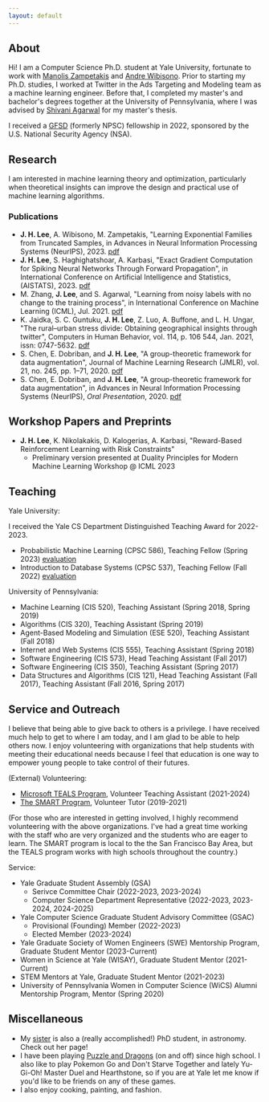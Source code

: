 ```yaml
---
layout: default
---
```


## About

Hi! I am a Computer Science Ph.D. student at Yale University, fortunate to work with [Manolis Zampetakis](https://mzampet.com) and [Andre Wibisono](https://www.cs.yale.edu/homes/wibisono/). Prior to starting my Ph.D. studies, I worked at Twitter in the Ads Targeting and Modeling team as a machine learning engineer. Before that, I completed my master's and bachelor's degrees together at the University of Pennsylvania, where I was advised by [Shivani Agarwal](https://scholar.google.com/citations?user=Q4ErnU4AAAAJ&hl=en) for my master's thesis.

I received a [GFSD](https://stemfellowships.org) (formerly NPSC) fellowship in 2022, sponsored by the U.S. National Security Agency (NSA). 


## Research

I am interested in machine learning theory and optimization, particularly when theoretical insights can improve the design and practical use of machine learning algorithms. 


### Publications

* **J. H. Lee**, A. Wibisono, M. Zampetakis, "Learning Exponential Families from Truncated Samples, in Advances in Neural Information Processing Systems (NeurIPS), 2023. [pdf](https://openreview.net/pdf?id=PxcWJqO3qj)
* **J. H. Lee**, S. Haghighatshoar, A. Karbasi, "Exact Gradient Computation for Spiking Neural Networks Through Forward Propagation", in International Conference on Artificial Intelligence and Statistics, (AISTATS), 2023. [pdf](https://arxiv.org/pdf/2210.15415.pdf)
* M. Zhang, **J. Lee**, and S. Agarwal, "Learning from noisy labels with no change to the training process",
in International Conference on Machine Learning (ICML), Jul. 2021. [pdf](http://proceedings.mlr.press/v139/zhang21k/zhang21k.pdf)
* K. Jaidka, S. C. Guntuku, **J. H. Lee**, Z. Luo, A. Buffone, and L. H. Ungar, "The rural–urban stress
divide: Obtaining geographical insights through twitter", Computers in Human Behavior, vol. 114,
p. 106 544, Jan. 2021, issn: 0747-5632. [pdf](http://wwbp.org/papers/chb-2020.pdf)
* S. Chen, E. Dobriban, and **J. H. Lee**, "A group-theoretic framework for data augmentation", Journal of
Machine Learning Research (JMLR), vol. 21, no. 245, pp. 1–71, 2020. [pdf](https://arxiv.org/abs/1907.10905)
* S. Chen, E. Dobriban, and **J. H. Lee**, "A group-theoretic framework for data augmentation", in Advances in
Neural Information Processing Systems (NeurIPS), _Oral Presentation_, 2020. [pdf](https://papers.nips.cc/paper/2020/file/f4573fc71c731d5c362f0d7860945b88-Paper.pdf)

## Workshop Papers and Preprints
* **J. H. Lee**, K. Nikolakakis, D. Kalogerias, A. Karbasi, "Reward-Based Reinforcement Learning with Risk Constraints"
     * Preliminary version presented at Duality Principles for Modern Machine Learning Workshop @ ICML 2023


## Teaching
Yale University:

I received the Yale CS Department Distinguished Teaching Award for 2022-2023.
- Probabilistic Machine Learning (CPSC 586), Teaching Fellow (Spring 2023) [evaluation](/assets/docs/Evals_10-11.pdf)
- Introduction to Database Systems (CPSC 537), Teaching Fellow (Fall 2022) [evaluation](/assets/docs/Evals_22-23.pdf)

University of Pennsylvania:
- Machine Learning (CIS 520), Teaching Assistant (Spring 2018, Spring 2019)
- Algorithms (CIS 320), Teaching Assistant (Spring 2019)
- Agent-Based Modeling and Simulation (ESE 520), Teaching Assistant (Fall 2018)
- Internet and Web Systems (CIS 555), Teaching Assistant (Spring 2018)
- Software Engineering (CIS 573), Head Teaching Assistant (Fall 2017)
- Software Engineering (CIS 350), Teaching Assistant (Spring 2017)
- Data Structures and Algorithms (CIS 121), Head Teaching Assistant (Fall 2017), Teaching Assistant (Fall 2016, Spring 2017)


## Service and Outreach
I believe that being able to give back to others is a privilege. I have received much help to get to where I am today, and I am glad to be able to help others now. I enjoy volunteering with organizations that help students with meeting their educational needs because I feel that education is one way to empower young people to take control of their futures.

(External) Volunteering:
- [Microsoft TEALS Program](https://www.microsoft.com/en-us/teals), Volunteer Teaching Assistant (2021-2024)
- [The SMART Program](https://thesmartprogram.org), Volunteer Tutor (2019-2021)

(For those who are interested in getting involved, I highly recommend volunteering with the above organizations. I've had a great time working with the staff who are very organized and the students who are eager to learn. The SMART program is local to the the San Francisco Bay Area, but the TEALS program works with high schools throughout the country.)

Service:
- Yale Graduate Student Assembly (GSA)
    - Serivce Committee Chair (2022-2023, 2023-2024)
    - Computer Science Department Representative (2022-2023, 2023-2024, 2024-2025)
- Yale Computer Science Graduate Student Advisory Committee (GSAC)
    - Provisional (Founding) Member (2022-2023)
    - Elected Member (2023-2024)
- Yale Graduate Society of Women Engineers (SWE) Mentorship Program, Graduate Student Mentor (2023-Current)
- Women in Science at Yale (WISAY), Graduate Student Mentor (2021-Current)
- STEM Mentors at Yale, Graduate Student Mentor (2021-2023)
- University of Pennsylvania Women in Computer Science (WiCS) Alumni Mentorship Program, Mentor (Spring 2020)


## Miscellaneous
- My [sister](https://renaalee.github.io) is also a (really accomplished!) PhD student, in astronomy. Check out her page!
- I have been playing [Puzzle and Dragons](https://www.puzzleanddragons.us) (on and off) since high school. I also like to play Pokemon Go and Don't Starve Together and lately Yu-Gi-Oh! Master Duel and Hearthstone, so if you are at Yale let me know if you'd like to be friends on any of these games.
- I also enjoy cooking, painting, and fashion.
